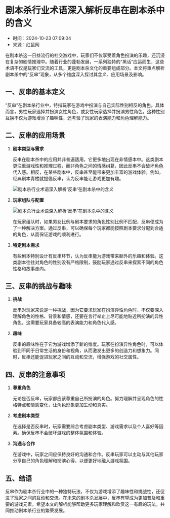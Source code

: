 # 剧本杀行业术语深入解析反串在剧本杀中的含义

- 时间：2024-10-23 07:09:04
- 来源：红鼠网

在剧本杀这一日益流行的社交游戏中，玩家们不仅享受着角色扮演的乐趣，还沉浸在复杂的剧情推理中。随着行业的蓬勃发展，一系列独特的“黑话”应运而生，这些术语不仅是玩家们交流的工具，更是剧本杀文化的重要组成部分。本文将重点解析剧本杀中的“反串”现象，从多个维度深入探讨其含义、应用场景及影响。

## 一、反串的基本定义

“反串”在剧本杀行业中，特指玩家在游戏中扮演与自己实际性别相反的角色。具体而言，男性玩家选择并扮演女性角色，或女性玩家选择并扮演男性角色。这种性别互换不仅为游戏增添了趣味性，还考验了玩家的表演能力和角色理解能力。

## 二、反串的应用场景

1. **剧本类型与需求**

    反串在剧本杀中的应用并非普遍适用，它更多地出现在非情感本中。这类剧本更注重游戏性和推理过程，而非角色之间的情感纠葛，因此反串不会破坏角色代入感。相反，在某些剧本中，反串甚至能带来更加丰富的游戏体验。例如，经典剧本青楼就提倡反串，认为反串能让游戏更加有趣。
    
    ![剧本杀行业术语深入解析'反串'在剧本杀中的含义](//imgres.9602e.com/9602e/209/1043733-20241023070904671830909dc8e.jpg)

2. **玩家组队与配置**

    ![剧本杀行业术语深入解析'反串'在剧本杀中的含义](//imgres.9602e.com/9602e/209/1043733-2024102307090467183090b078a.jpg)

    在玩家组队时，如果男女比例与剧本要求的角色性别比例不匹配，反串便成为了一种解决方案。通过反串，可以确保每个玩家都能按照剧本要求分配到合适的角色，从而保证游戏的顺利进行。

3. **特定剧本需求**

    有些剧本特别设计有反串环节，认为反串能为游戏带来额外的乐趣和体验。这类剧本往往对角色的性别没有严格限制，鼓励玩家通过反串来探索不同的角色性格和故事走向。

## 三、反串的挑战与趣味

1. **挑战**

    反串对玩家来说是一种挑战，因为它要求玩家在扮演异性角色时，不仅要深入理解角色的性格、背景和情感，还要在言行举止上尽可能地贴近所扮演的异性角色。这需要玩家具备较高的表演能力和角色代入感。

2. **趣味**

    反串的趣味性在于它为游戏增添了新的维度。玩家在扮演异性角色时，可以体验到不同于日常生活的身份和视角，从而激发出更多的创造力和想象力。同时，反串还能促进玩家之间的互动和交流，增强游戏的社交属性。

## 四、反串的注意事项

1. **尊重角色**

    无论是否反串，玩家都应该尊重自己所扮演的角色。努力理解并呈现角色的性格特点和情感变化，让角色形象更加生动和真实。

2. **考虑剧本类型**

    在选择是否反串时，玩家需要综合考虑剧本类型、游戏需求以及个人喜好等因素。确保反串不会破坏游戏的整体氛围和体验。

3. **沟通与合作**

    在游戏中，玩家之间应保持良好的沟通和合作。反串玩家可以主动与其他玩家分享自己的角色理解和扮演心得，以便更好地融入游戏氛围。

## 五、结语

反串作为剧本杀行业中的一种独特玩法，不仅为游戏增添了趣味性和挑战性，还促进了玩家之间的互动和交流。在未来的剧本杀发展中，反串有望成为更加普及和重要的游戏元素。希望本文的解析能够帮助更多玩家理解和欣赏这一有趣的玩法，共同推动剧本杀行业的繁荣发展。
<!-- tcd_original_link http://www.9602e.com/article/v1043733.html -->
